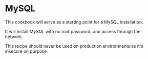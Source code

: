 # MySQL

This cookbook will serve as a starting point for a MySQL installation.

It will install MySQL with no root password, and access through the
network.

This recipe should never be used on production environments as it's
insecure on purpose.
